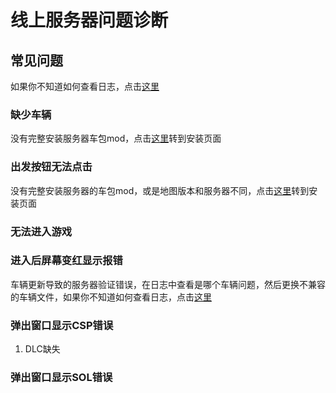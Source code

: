 # 线上服务器问题诊断



## 常见问题

如果你不知道如何查看日志，点击[这里]()

### 缺少车辆

没有完整安装服务器车包mod，点击[这里]()转到安装页面

### 出发按钮无法点击

没有完整安装服务器的车包mod，或是地图版本和服务器不同，点击[这里]()转到安装页面

### 无法进入游戏



### 进入后屏幕变红显示报错

车辆更新导致的服务器验证错误，在日志中查看是哪个车辆问题，然后更换不兼容的车辆文件，如果你不知道如何查看日志，点击[这里]()

### 弹出窗口显示CSP错误

1. DLC缺失 

### 弹出窗口显示SOL错误